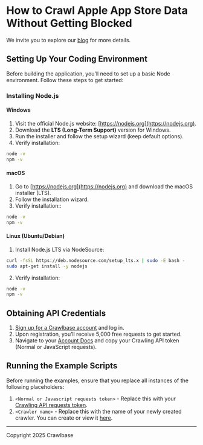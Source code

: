 # How to Crawl Apple App Store Data Without Getting Blocked

We invite you to explore our [blog](https://crawlbase.com/blog/how-to-crawl-apple-app-store-data/) for more details.

## Setting Up Your Coding Environment

Before building the application, you’ll need to set up a basic Node environment. Follow these steps to get started:

### Installing Node.js

#### Windows

1. Visit the official Node.js website: [https://nodejs.org](https://nodejs.org).
2. Download the **LTS (Long-Term Support)** version for Windows.
3. Run the installer and follow the setup wizard (keep default options).
4. Verify installation:

```bash
node -v
npm -v
```

#### macOS

1. Go to [https://nodejs.org](https://nodejs.org) and download the macOS installer (LTS).
2. Follow the installation wizard.
3. Verify installation::

```bash
node -v
npm -v
```

#### Linux (Ubuntu/Debian)

1. Install Node.js LTS via NodeSource:

```bash
curl -fsSL https://deb.nodesource.com/setup_lts.x | sudo -E bash -
sudo apt-get install -y nodejs
```

2. Verify installation:

```bash
node -v
npm -v
```

## Obtaining API Credentials

1. [Sign up for a Crawlbase account](https://crawlbase.com/signup) and log in.
2. Upon registration, you’ll receive 5,000 free requests to get started.
3. Navigate to your [Account Docs](https://crawlbase.com/dashboard/account/docs) and copy your Crawling API token (Normal or JavaScript requests).

## Running the Example Scripts

Before running the examples, ensure that you replace all instances of the following placeholders:

1. `<Normal or Javascript requests token>` - Replace this with your [Crawling API requests token](https://crawlbase.com/dashboard/account/docs).
2. `<Crawler name>` - Replace this with the name of your newly created crawler. You can create or view it [here](https://crawlbase.com/dashboard/crawler/crawlers).

---

Copyright 2025 Crawlbase
